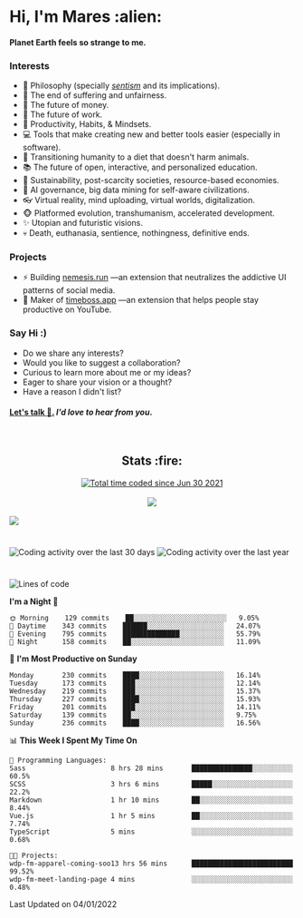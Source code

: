 <h1>Hi, I'm Mares :alien:</h1>

#### Planet Earth feels so strange to me.

### **Interests**

- 🌊 Philosophy (specially [_sentism_][sentismmedium] and its implications).
- 🎯 The end of suffering and unfairness.
- 💸 The future of money.
- 💼 The future of work.
- 🧠 Productivity, Habits, & Mindsets.
- 💻 Tools that make creating new and better tools easier (especially in software).
- 🥗 Transitioning humanity to a diet that doesn't harm animals.
- 📚 The future of open, interactive, and personalized education.
- 🌱 Sustainability, post-scarcity societies, resource-based economies.
- 🤖 AI governance, big data mining for self-aware civilizations.
- 👓 Virtual reality, mind uploading, virtual worlds, digitalization.
- 🐵 Platformed evolution, transhumanism, accelerated development.
- ✨ Utopian and futuristic visions.
- 💀 Death, euthanasia, sentience, nothingness, definitive ends.


### **Projects**

- ⚡ Building [nemesis.run](https://nemesis.run) —an extension that neutralizes the addictive UI patterns of social media.
- 💎 Maker of [timeboss.app](https://timeboss.app) —an extension that helps people stay productive on YouTube.


### **Say Hi :)**

- Do we share any interests?
- Would you like to suggest a collaboration?
- Curious to learn more about me or my ideas?
- Eager to share your vision or a thought?
- Have a reason I didn't list?

#### [Let's talk :wave:.](mailto:mareszhar@gmail.com) _I'd love to hear from you_.

[sentismmedium]: https://medium.com/@mareszhar/born-a-prisoner-a-reflection-about-life-its-struggles-and-a-plan-to-escape-d8566ce9b026

<br>

<h2 align="center">Stats :fire:</h2>

<div align="center">
  <a href="https://wakatime.com/@cfdc0e0d-4860-4b62-9ff0-cb659185525e">
    <img src="https://wakatime.com/badge/user/cfdc0e0d-4860-4b62-9ff0-cb659185525e.svg" alt="Total time coded since Jun 30 2021" />
  </a>
</div>

<br>

<div align="center">
  <img src="https://github-readme-streak-stats.herokuapp.com?user=mareszhar&theme=black-ice&hide_border=true&stroke=FFFFFF15&ring=DF8FFE&fire=DF8FFE&currStreakLabel=DF8FFE&background=1A232A&currStreakNum=86FFAB&dates=B1AAB3FF">
</div>

<!-- Add or remove this: &dates=B1AAB3FF at the end of the streak stats URL if they get bugged and aren't updating -->

<br>

<img src="https://activity-graph.herokuapp.com/graph?username=mareszhar&theme=nord&bg_color=00000000&color=979797&line=DF8FFE&point=00000000&area=true&hide_border=true">

<br>

<h1></h1>

<img src="https://wakatime.com/share/@mares/5df0ff02-9c79-41b4-b540-51dc9c65a57b.svg" alt="Coding activity over the last 30 days" />
<img src="https://wakatime.com/share/@mares/ea89ba71-f374-40af-930c-e0655909fe37.svg" alt="Coding activity over the last year" />

<h1></h1>

<!--START_SECTION:waka-->
![Lines of code](https://img.shields.io/badge/From%20Hello%20World%20I%27ve%20Written-124%20Thousand%20lines%20of%20code-blue)

**I'm a Night 🦉** 

```text
🌞 Morning    129 commits    ██░░░░░░░░░░░░░░░░░░░░░░░   9.05% 
🌆 Daytime    343 commits    ██████░░░░░░░░░░░░░░░░░░░   24.07% 
🌃 Evening    795 commits    ██████████████░░░░░░░░░░░   55.79% 
🌙 Night      158 commits    ██░░░░░░░░░░░░░░░░░░░░░░░   11.09%

```
📅 **I'm Most Productive on Sunday** 

```text
Monday       230 commits    ████░░░░░░░░░░░░░░░░░░░░░   16.14% 
Tuesday      173 commits    ███░░░░░░░░░░░░░░░░░░░░░░   12.14% 
Wednesday    219 commits    ███░░░░░░░░░░░░░░░░░░░░░░   15.37% 
Thursday     227 commits    ████░░░░░░░░░░░░░░░░░░░░░   15.93% 
Friday       201 commits    ███░░░░░░░░░░░░░░░░░░░░░░   14.11% 
Saturday     139 commits    ██░░░░░░░░░░░░░░░░░░░░░░░   9.75% 
Sunday       236 commits    ████░░░░░░░░░░░░░░░░░░░░░   16.56%

```


📊 **This Week I Spent My Time On** 

```text
💬 Programming Languages: 
Sass                     8 hrs 28 mins       ███████████████░░░░░░░░░░   60.5% 
SCSS                     3 hrs 6 mins        █████░░░░░░░░░░░░░░░░░░░░   22.2% 
Markdown                 1 hr 10 mins        ██░░░░░░░░░░░░░░░░░░░░░░░   8.44% 
Vue.js                   1 hr 5 mins         ██░░░░░░░░░░░░░░░░░░░░░░░   7.74% 
TypeScript               5 mins              ░░░░░░░░░░░░░░░░░░░░░░░░░   0.68%

🐱‍💻 Projects: 
wdp-fm-apparel-coming-soo13 hrs 56 mins      █████████████████████████   99.52% 
wdp-fm-meet-landing-page 4 mins              ░░░░░░░░░░░░░░░░░░░░░░░░░   0.48%

```


 Last Updated on 04/01/2022
<!--END_SECTION:waka-->
